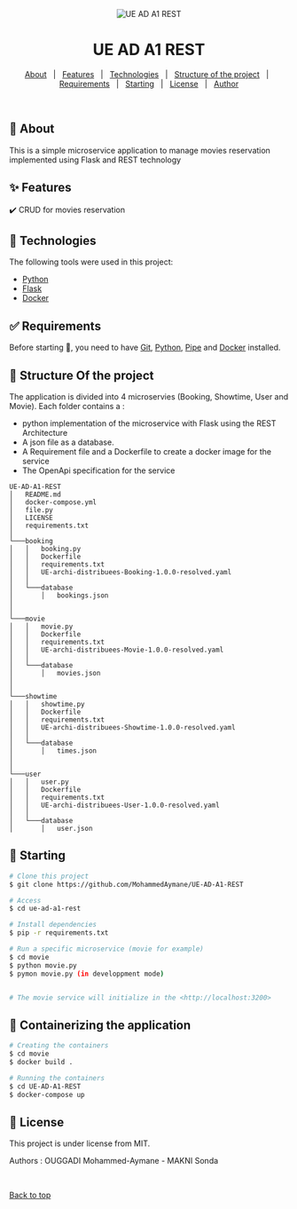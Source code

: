 <div align="center" id="top"> 
  <img src="./.github/app.gif" alt="UE AD A1 REST" />
</div>

<h1 align="center">UE AD A1 REST</h1>

<p align="center">
  <a href="#dart-about">About</a> &#xa0; | &#xa0; 
  <a href="#sparkles-features">Features</a> &#xa0; | &#xa0;
  <a href="#rocket-technologies">Technologies</a> &#xa0; | &#xa0;
  <a href="#dart_check_mark-Structure Of the project">Structure of the project</a> &#xa0; | &#xa0;
  <a href="#white_check_mark-requirements">Requirements</a> &#xa0; | &#xa0;
  <a href="#checkered_flag-starting">Starting</a> &#xa0; | &#xa0;
  <a href="#memo-license">License</a> &#xa0; | &#xa0;
  <a href="https://github.com/{{YOUR_GITHUB_USERNAME}}" target="_blank">Author</a>
</p>

<br>

## :dart: About ##

This is a simple microservice application to manage movies reservation implemented using Flask and REST technology
## :sparkles: Features ##

:heavy_check_mark: CRUD for movies reservation


## :rocket: Technologies ##

The following tools were used in this project:

- [Python](https://www.python.org/)
- [Flask](https://flask.palletsprojects.com/)
- [Docker](https://www.docker.com/)

## :white_check_mark: Requirements ##

Before starting :checkered_flag:, you need to have [Git](https://git-scm.com), [Python](https://www.python.org/), [Pipe](https://pypi.org/project/pip/) and [Docker](https://www.docker.com/) installed.


## :dart: Structure Of the project ##

The application is divided into 4 microservies (Booking, Showtime, User and Movie). 
Each folder contains a :
  - python implementation of the microservice with Flask using the REST Architecture
  - A json file as a database.
  - A Requirement file and a Dockerfile to create a docker image for the service
  - The OpenApi specification for the service
```
UE-AD-A1-REST
│   README.md
│   docker-compose.yml
│   file.py
│   LICENSE
│   requirements.txt  
│
└───booking
│   │   booking.py
│   │   Dockerfile
│   │   requirements.txt
│   │   UE-archi-distribuees-Booking-1.0.0-resolved.yaml
│   │
│   └───database
│       │   bookings.json
│
│   
└───movie
│   │   movie.py
│   │   Dockerfile
│   │   requirements.txt
│   │   UE-archi-distribuees-Movie-1.0.0-resolved.yaml
│   │
│   └───database
│       │   movies.json
│
│   
└───showtime
│   │   showtime.py
│   │   Dockerfile
│   │   requirements.txt
│   │   UE-archi-distribuees-Showtime-1.0.0-resolved.yaml
│   │
│   └───database
│       │   times.json
│
│   
└───user
│   │   user.py
│   │   Dockerfile
│   │   requirements.txt
│   │   UE-archi-distribuees-User-1.0.0-resolved.yaml
│   │
│   └───database
│       │   user.json
```

## :checkered_flag: Starting ##

```bash
# Clone this project
$ git clone https://github.com/MohammedAymane/UE-AD-A1-REST

# Access
$ cd ue-ad-a1-rest

# Install dependencies
$ pip -r requirements.txt

# Run a specific microservice (movie for example)
$ cd movie
$ python movie.py
$ pymon movie.py (in developpment mode)


# The movie service will initialize in the <http://localhost:3200>
```
## :checkered_flag: Containerizing the application ##
```bash
# Creating the containers
$ cd movie
$ docker build .

# Running the containers
$ cd UE-AD-A1-REST
$ docker-compose up

```

## :memo: License ##

This project is under license from MIT.


Authors : OUGGADI Mohammed-Aymane - MAKNI Sonda

&#xa0;

<a href="#top">Back to top</a>
